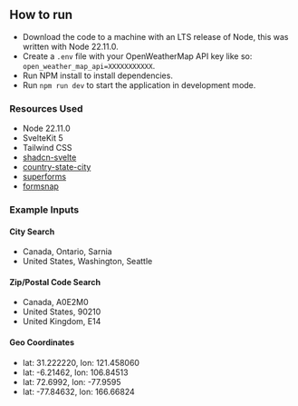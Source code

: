 ## How to run

- Download the code to a machine with an LTS release of Node, this was written with Node 22.11.0.
- Create a `.env` file with your OpenWeatherMap API key like so: `open_weather_map_api=XXXXXXXXXXX`.
- Run NPM install to install dependencies.
- Run `npm run dev` to start the application in development mode.

### Resources Used

- Node 22.11.0
- SvelteKit 5
- Tailwind CSS
- [shadcn-svelte](https://next.shadcn-svelte.com)
- [country-state-city](https://www.npmjs.com/package/country-state-city)
- [superforms](https://superforms.rocks)
- [formsnap](https://formsnap.dev/)

### Example Inputs
#### City Search

- Canada, Ontario, Sarnia
- United States, Washington, Seattle

#### Zip/Postal Code Search

- Canada, A0E2M0
- United States, 90210
- United Kingdom, E14

#### Geo Coordinates

- lat: 31.222220, lon: 121.458060
- lat: -6.21462, lon: 106.84513
- lat: 72.6992, lon: -77.9595
- lat: -77.84632, lon: 166.66824
